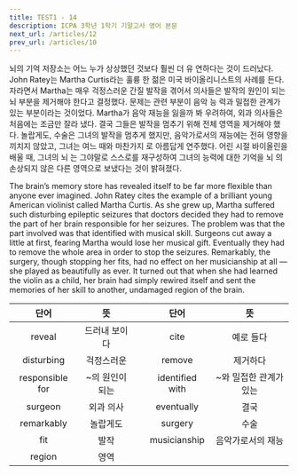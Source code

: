 ```yaml
---
title: TEST1 - 14
description: ICPA 3학년 1학기 기말고사 영어 본문
next_url: /articles/12
prev_url: /articles/10
---
```


뇌의 기억 저장소는 어느 누가 상상했던 것보다 훨씬 더 유 연하다는 것이 드러났다. John Ratey는 Martha Curtis라는 훌륭 한 젊은 미국 바이올리니스트의 사례를 든다. 자라면서 Martha는 매우 걱정스러운 간질 발작을 겪어서 의사들은 발작의 원인이 되는 뇌 부분을 제거해야 한다고 결정했다. 문제는 관련 부분이 음악 능 력과 밀접한 관계가 있는 부분이라는 것이었다. Martha가 음악 재능을 잃을까 봐 우려하여, 외과 의사들은 처음에는 조금만 잘라 냈다. 결국 그들은 발작을 멈추기 위해 전체 영역을 제거해야 했 다. 놀랍게도, 수술은 그녀의 발작을 멈추게 했지만, 음악가로서의 재능에는 전혀 영향을 끼치지 않았고, 그녀는 여느 때와 마찬가지 로 아름답게 연주했다. 어린 시절 바이올린을 배울 때, 그녀의 뇌 는 그야말로 스스로를 재구성하여 그녀의 능력에 대한 기억을 뇌 의 손상되지 않은 다른 영역으로 보냈다는 것이 밝혀졌다.

The brain’s memory store has revealed itself to be far more flexible than anyone ever imagined. John Ratey cites the example of a brilliant young American violinist called Martha Curtis. As she grew up, Martha suffered such disturbing epileptic seizures that doctors decided they had to remove the part of her brain responsible for her seizures. The problem was that the part involved was that identified with musical skill. Surgeons cut away a little at first, fearing Martha would lose her musical gift. Eventually they had to remove the whole area in order to stop the seizures. Remarkably, the surgery, though stopping her fits, had no effect on her musicianship at all — she played as beautifully as ever. It turned out that when she had learned the violin as a child, her brain had simply rewired itself and sent the memories of her skill to another, undamaged region of the brain.

|단어|뜻| |단어|뜻|
|:--------------:|:------------------------------:|-|:--------------:|:------------------------------:|
|reveal|드러내 보이다||cite|예로 들다|
|disturbing|걱정스러운||remove|제거하다|
|responsible for|~의 원인이 되는||identified with|~와 밀접한 관계가 있는|
|surgeon|외과 의사||eventually|결국|
|remarkably|놀랍게도||surgery|수술|
|fit|발작||musicianship|음악가로서의 재능|
|region|영역||||
